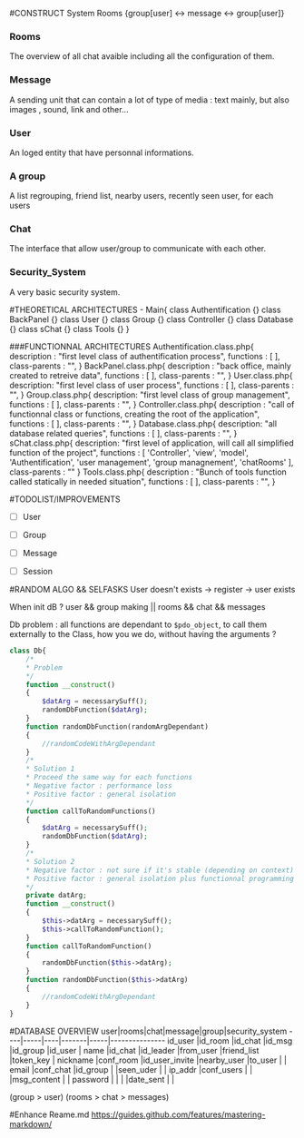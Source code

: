 #CONSTRUCT System 
Rooms {group[user] <-> message <-> group[user]}

### Rooms 
The overview of all chat avaible including all the configuration of them.

### Message 
A sending unit that can contain a lot of type of media : text mainly, but also images , sound, link and other...

### User 
An loged entity that have personnal informations.

### A group
A list regrouping, friend list, nearby users, recently seen user, for each users

### Chat
The interface that allow user/group to communicate with each other.

### Security_System
A very basic security system.

#THEORETICAL ARCHITECTURES
	- Main{
		class Authentification {}
		class BackPanel {}
		class User {}
		class Group {}
		class Controller {}
		class Database {}
		class sChat {}
		class Tools {}
	}

###FUNCTIONNAL ARCHITECTURES 
	Authentification.class.php{
		description : "first level class of authentification process",
		functions : [
		],
		class-parents : "",
	}
	BackPanel.class.php{
		description : "back office, mainly created to retreive data",
		functions : [
		],
		class-parents : "",
	}
	User.class.php{
		description: "first level class of user process",
		functions : [
		],
		class-parents : "",
	}
	Group.class.php{
		description: "first level class of group management",
		functions : [
		],
		class-parents : "",
	}
	Controller.class.php{
		description : "call of functionnal class or functions, creating the root of the application",
		functions : [
		],
		class-parents : "",
	}
	Database.class.php{
		description: "all database related queries",
		functions : [
		],
		class-parents : "",
	}
	sChat.class.php{
		description: "first level of application, will call all simplified function of the project",
		functions : [
			'Controller', 'view', 'model', 'Authentification', 'user management', 'group managnement', 'chatRooms'
		],
		class-parents : ""
	}
	Tools.class.php{
		description : "Bunch of tools function called statically in needed situation",
		functions : [
		],
		class-parents : "",
	}

#TODOLIST/IMPROVEMENTS
- [ ] User
- [ ] Group
- [ ] Message
- [ ] Session


#RANDOM ALGO && SELFASKS
User doesn't exists -> register -> user exists

When init dB ? user && group making || rooms && chat && messages 

Db problem : all functions are dependant to  `$pdo_object`, to call them externally to the Class, how you we do, without having the arguments ? 

```php
class Db{
	/*
	* Problem 
	*/
	function __construct()
	{
		$datArg = necessarySuff();
		randomDbFunction($datArg);	
	}
	function randomDbFunction(randomArgDependant)
	{
		//randomCodeWithArgDependant
	}
	/*
	* Solution 1
	* Proceed the same way for each functions
	* Negative factor : performance loss
	* Positive factor : general isolation
	*/
	function callToRandomFunctions()
	{
		$datArg = necessarySuff();
		randomDbFunction($datArg);	
	}
	/*
	* Solution 2
	* Negative factor : not sure if it's stable (depending on context)
	* Positive factor : general isolation plus functionnal programming respectfull
	*/
	private datArg;
	function __construct()
	{
		$this->datArg = necessarySuff();
		$this->callToRandomFunction();
	}
	function callToRandomFunction()
	{
		randomDbFunction($this->datArg);
	}
	function randomDbFunction($this->datArg)
	{
		//randomCodeWithArgDependant
	}
}
```

#DATABASE OVERVIEW
user|rooms|chat|message|group|security_system
----|-----|----|-------|-----|---------------
id_user	|id_room	|id_chat	|id_msg	|id_group	|id_user	|
name	|id_chat	|id_leader	|from_user	|friend_list	|token_key	|
nickname	|conf_room	|id_user_invite	|nearby_user	|to_user	|	|
email	|conf_chat	|id_group	|	|seen_uder	|	|
ip_addr	|conf_users	|	|	|msg_content	|	|
password	|	|	|	|date_sent	|	|

(group > user) <link> (rooms > chat > messages)

#Enhance Reame.md
https://guides.github.com/features/mastering-markdown/

<!-- http://www.emoji-cheat-sheet.com/ -->